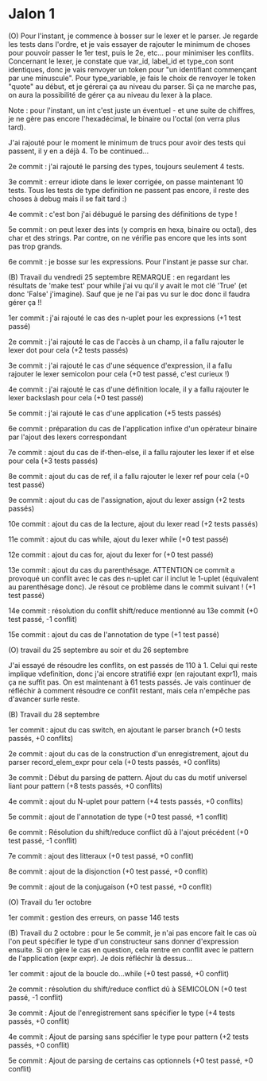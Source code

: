 # Jalon 1

(O) Pour l'instant, je commence à bosser sur le lexer et le parser. Je regarde les tests dans l'ordre, et je vais essayer de rajouter le minimum de choses pour pouvoir passer le 1er test, puis le 2e, etc... pour minimiser les conflits.
Concernant le lexer, je constate que var\_id, label\_id et type\_con sont identiques, donc je vais renvoyer un token pour "un identifiant commençant par une minuscule".
Pour type\_variable, je fais le choix de renvoyer le token "quote" au début, et je gérerai ça au niveau du parser. Si ça ne marche pas, on aura la possibilité de gérer ça au niveau du lexer à la place.

Note : pour l'instant, un int c'est juste un éventuel - et une suite de chiffres, je ne gère pas encore l'hexadécimal, le binaire ou l'octal (on verra plus tard).

J'ai rajouté pour le moment le minimum de trucs pour avoir des tests qui passent, il y en a déjà 4. To be continued...

2e commit : j'ai rajouté le parsing des types, toujours seulement 4 tests.

3e commit : erreur idiote dans le lexer corrigée, on passe maintenant 10 tests.
Tous les tests de type definition ne passent pas encore, il reste des choses à debug mais il se fait tard :)

4e commit : c'est bon j'ai débugué le parsing des définitions de type !

5e commit : on peut lexer des ints (y compris en hexa, binaire ou octal), des char et des strings. Par contre, on ne vérifie pas encore que les ints sont pas trop grands.

6e commit : je bosse sur les expressions. Pour l'instant je passe sur char.

(B) Travail du vendredi 25 septembre
REMARQUE : en regardant les résultats de 'make test' pour while j'ai vu qu'il y avait le mot clé 'True' (et donc 'False' j'imagine). Sauf que je ne l'ai pas vu sur le doc donc il faudra gérer ça !!

1er commit : j'ai rajouté le cas des n-uplet pour les expressions (+1 test passé)

2e commit : j'ai rajouté le cas de l'accès à un champ, il a fallu rajouter le lexer dot pour cela (+2 tests passés)

3e commit : j'ai rajouté le cas d'une séquence d'expression, il a fallu rajouter le lexer semicolon pour cela (+0 test passé, c'est curieux !)

4e commit : j'ai rajouté le cas d'une définition locale, il y a fallu rajouter le lexer backslash pour cela (+0 test passé)

5e commit : j'ai rajouté le cas d'une application (+5 tests passés)

6e commit : préparation du cas de l'application infixe d'un opérateur binaire par l'ajout des lexers correspondant

7e commit : ajout du cas de if-then-else, il a fallu rajouter les lexer if et else pour cela (+3 tests passés)

8e commit : ajout du cas de ref, il a fallu rajouter le lexer ref pour cela (+0 test passé)

9e commit : ajout du cas de l'assignation, ajout du lexer assign (+2 tests passés)

10e commit : ajout du cas de la lecture, ajout du lexer read (+2 tests passés)

11e commit : ajout du cas while, ajout du lexer while (+0 test passé)

12e commit : ajout du cas for, ajout du lexer for (+0 test passé)

13e commit : ajout du cas du parenthésage. ATTENTION ce commit a provoqué un conflit avec le cas des n-uplet car il inclut le 1-uplet (équivalent au parenthésage donc). Je résout ce problème dans le commit suivant ! (+1 test passé)

14e commit : résolution du conflit shift/reduce mentionné au 13e commit (+0 test passé, -1 conflit)

15e commit : ajout du cas de l'annotation de type (+1 test passé)

(O) travail du 25 septembre au soir et du 26 septembre

J'ai essayé de résoudre les conflits, on est passés de 110 à 1. Celui qui reste implique vdefinition, donc j'ai encore stratifié expr (en rajoutant expr1), mais ça ne suffit pas. On est maintenant à 61 tests passés. Je vais continuer de réfléchir à comment résoudre ce conflit restant, mais cela n'empêche pas d'avancer surle reste.

(B) Travail du 28 septembre

1er commit : ajout du cas switch, en ajoutant le parser branch (+0 tests passés, +0 conflits)

2e commit : ajout du cas de la construction d'un enregistrement, ajout du parser record_elem_expr pour cela (+0 tests passés, +0 conflits)

3e commit : Début du parsing de pattern. Ajout du cas du motif universel liant pour pattern (+8 tests passés, +0 conflits)

4e commit : ajout du N-uplet pour pattern (+4 tests passés, +0 conflits)

5e commit : ajout de l'annotation de type (+0 test passé, +1 conflit)

6e commit : Résolution du shift/reduce conflict dû à l'ajout précédent (+0 test passé, -1 conflit)

7e commit : ajout des litteraux (+0 test passé, +0 conflit)

8e commit : ajout de la disjonction (+0 test passé, +0 conflit)

9e commit : ajout de la conjugaison (+0 test passé, +0 conflit)

(O) Travail du 1er octobre

1er commit : gestion des erreurs, on passe 146 tests

(B) Travail du 2 octobre : pour le 5e commit, je n'ai pas encore fait le cas où l'on peut spécifier le type d'un constructeur sans donner d'expression ensuite. Si on gère le cas en question, cela rentre en conflit avec le pattern de l'application (expr expr). Je dois réfléchir là dessus...

1er commit : ajout de la boucle do...while (+0 test passé, +0 conflit)

2e commit : résolution du shift/reduce conflict dû à SEMICOLON (+0 test passé, -1 conflit)

3e commit : Ajout de l'enregistrement sans spécifier le type (+4 tests passés, +0 conflit)

4e commit : Ajout de parsing sans spécifier le type pour pattern (+2 tests passés, +0 conflit)

5e commit : Ajout de parsing de certains cas optionnels (+0 test passé, +0 conflit)